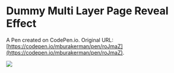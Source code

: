 # Dummy Multi Layer Page Reveal Effect

A Pen created on CodePen.io. Original URL: [https://codepen.io/mburakerman/pen/roJmaZ](https://codepen.io/mburakerman/pen/roJmaZ).

<img src="https://media.giphy.com/media/FeULJfLmMwVS6niNJh/giphy.gif" />
